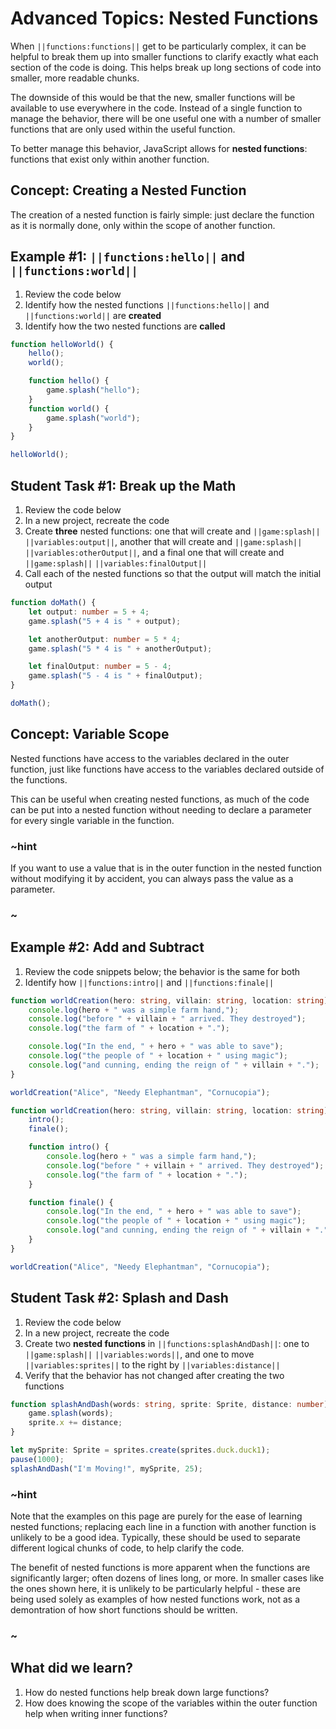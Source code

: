 # Advanced Topics: Nested Functions

When ``||functions:functions||`` get to be particularly complex,
it can be helpful to break them up into smaller functions to clarify
exactly what each section of the code is doing.
This helps break up long sections of code into smaller,
more readable chunks.

The downside of this would be that the new, smaller functions will be
available to use everywhere in the code.
Instead of a single function to manage the behavior,
there will be one useful one with a number of smaller
functions that are only used within the useful function.

To better manage this behavior,
JavaScript allows for **nested functions**:
functions that exist only within another function.

## Concept: Creating a Nested Function

The creation of a nested function is fairly simple:
just declare the function as it is normally done,
only within the scope of another function.

## Example #1: ``||functions:hello||`` and ``||functions:world||``

1. Review the code below
2. Identify how the nested functions ``||functions:hello||`` and
``||functions:world||`` are **created**
3. Identify how the two nested functions are **called**

```typescript
function helloWorld() {
    hello();
    world();

    function hello() {
        game.splash("hello");
    }
    function world() {
        game.splash("world");
    }
}

helloWorld();
```

## Student Task #1: Break up the Math

1. Review the code below
2. In a new project, recreate the code
3. Create **three** nested functions: one that will create and ``||game:splash||``
``||variables:output||``, another that will create and ``||game:splash||``
``||variables:otherOutput||``, and a final one that will create and
``||game:splash||`` ``||variables:finalOutput||``
4. Call each of the nested functions so that the output will match the initial output

```typescript
function doMath() {
    let output: number = 5 + 4;
    game.splash("5 + 4 is " + output);

    let anotherOutput: number = 5 * 4;
    game.splash("5 * 4 is " + anotherOutput);

    let finalOutput: number = 5 - 4;
    game.splash("5 - 4 is " + finalOutput);
}

doMath();
```

## Concept: Variable Scope

Nested functions have access to the variables declared in the outer function,
just like functions have access to the variables declared outside of the functions.

This can be useful when creating nested functions,
as much of the code can be put into a nested function
without needing to declare a parameter for every single variable in the function.

### ~hint

If you want to use a value that is in the outer function in the nested
function without modifying it by accident,
you can always pass the value as a parameter.

### ~

## Example #2: Add and Subtract

1. Review the code snippets below; the behavior is the same for both
2. Identify how ``||functions:intro||`` and ``||functions:finale||`` 

```typescript
function worldCreation(hero: string, villain: string, location: string) {
    console.log(hero + " was a simple farm hand,");
    console.log("before " + villain + " arrived. They destroyed");
    console.log("the farm of " + location + ".");

    console.log("In the end, " + hero + " was able to save");
    console.log("the people of " + location + " using magic");
    console.log("and cunning, ending the reign of " + villain + ".");
}

worldCreation("Alice", "Needy Elephantman", "Cornucopia");
```

```typescript
function worldCreation(hero: string, villain: string, location: string) {
    intro();
    finale();

    function intro() {
        console.log(hero + " was a simple farm hand,");
        console.log("before " + villain + " arrived. They destroyed");
        console.log("the farm of " + location + ".");
    }

    function finale() {
        console.log("In the end, " + hero + " was able to save");
        console.log("the people of " + location + " using magic");
        console.log("and cunning, ending the reign of " + villain + ".");
    }
}

worldCreation("Alice", "Needy Elephantman", "Cornucopia");
```

## Student Task #2: Splash and Dash

1. Review the code below
2. In a new project, recreate the code
3. Create two **nested functions** in ``||functions:splashAndDash||``:
one to ``||game:splash||`` ``||variables:words||``,
and one to move ``||variables:sprites||`` to the right by ``||variables:distance||``
4. Verify that the behavior has not changed after creating the two functions

```typescript
function splashAndDash(words: string, sprite: Sprite, distance: number) {
    game.splash(words);
    sprite.x += distance;
}

let mySprite: Sprite = sprites.create(sprites.duck.duck1);
pause(1000);
splashAndDash("I'm Moving!", mySprite, 25);
```

### ~hint

Note that the examples on this page are purely for the ease of learning nested functions;
replacing each line in a function with another function is unlikely to be a good idea.
Typically, these should be used to separate different logical chunks of code,
to help clarify the code.

The benefit of nested functions is more apparent when the functions are significantly larger;
often dozens of lines long, or more. In smaller cases like the ones shown here,
it is unlikely to be particularly helpful -
these are being used solely as examples of how nested functions work,
not as a demontration of how short functions should be written.

### ~

## What did we learn?

1. How do nested functions help break down large functions?
2. How does knowing the scope of the variables within the outer
function help when writing inner functions?
